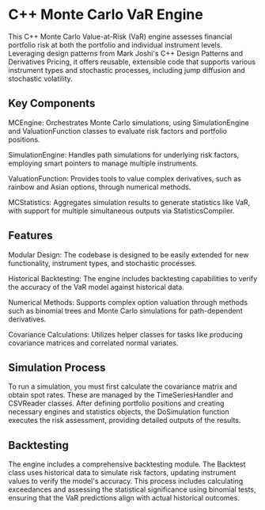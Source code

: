 # C++ Monte Carlo VaR Engine

This C++ Monte Carlo Value-at-Risk (VaR) engine assesses financial portfolio risk at both the portfolio and individual instrument levels. Leveraging design patterns from Mark Joshi's C++ Design Patterns and Derivatives Pricing, it offers reusable, extensible code that supports various instrument types and stochastic processes, including jump diffusion and stochastic volatility.

## Key Components

MCEngine: Orchestrates Monte Carlo simulations, using SimulationEngine and ValuationFunction classes to evaluate risk factors and portfolio positions.

SimulationEngine: Handles path simulations for underlying risk factors, employing smart pointers to manage multiple instruments.

ValuationFunction: Provides tools to value complex derivatives, such as rainbow and Asian options, through numerical methods.

MCStatistics: Aggregates simulation results to generate statistics like VaR, with support for multiple simultaneous outputs via StatisticsCompiler.

## Features

Modular Design: The codebase is designed to be easily extended for new functionality, instrument types, and stochastic processes.

Historical Backtesting: The engine includes backtesting capabilities to verify the accuracy of the VaR model against historical data.

Numerical Methods: Supports complex option valuation through methods such as binomial trees and Monte Carlo simulations for path-dependent derivatives.

Covariance Calculations: Utilizes helper classes for tasks like producing covariance matrices and correlated normal variates.

## Simulation Process

To run a simulation, you must first calculate the covariance matrix and obtain spot rates. These are managed by the TimeSeriesHandler and CSVReader classes. After defining portfolio positions and creating necessary engines and statistics objects, the DoSimulation function executes the risk assessment, providing detailed outputs of the results.

## Backtesting

The engine includes a comprehensive backtesting module. The Backtest class uses historical data to simulate risk factors, updating instrument values to verify the model's accuracy. This process includes calculating exceedances and assessing the statistical significance using binomial tests, ensuring that the VaR predictions align with actual historical outcomes.
